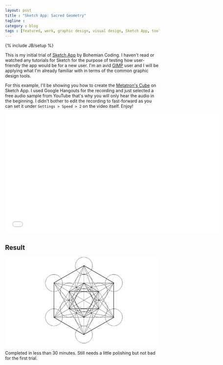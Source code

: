 ```yaml
---
layout: post
title : "Sketch App: Sacred Geometry"
tagline : 
category : blog
tags : [featured, work, graphic design, visual design, Sketch App, tools, Sacred Geometry, geometry]
---
```

{% include JB/setup %}

This is my initial trial of [Sketch App](http://www.sketchapp.com/) by Bohemian Coding. I haven't read or watched any tutorials for Sketch for the purpose of testing how user-friendly the app would be for a new user. I'm an avid [GIMP](https://www.gimp.org/) user and I will be applying what I'm already familiar with in terms of the common graphic design tools.

For this example, I'll be showing you how to create the [Metatron's Cube](http://www.sacred-geometry.es/?q=en/content/metatrons-cube) on Sketch App. I used Google Hangouts for the recording and just selected a free audio sample from YouTube that's why you will only hear the audio in the beginning. I didn't bother to edit the recording to fast-forward as you can set it under `Settings > Speed > 2` on the video itself. Enjoy!

<iframe width="700" height="394" src="//www.youtube.com/embed/LDafW_BP5Lo?rel=0" frameborder="0" allowfullscreen="1"> Sketch app initial trial: Sacred Geometry sample </iframe>

## Result

![Sacred Geometry: Metatron's Cube](/assets/images/posts/2015/sacred-geometry-metatrons-cube.jpg)

Completed in less than 30 minutes. Still needs a little polishing but not bad for the first trial. 